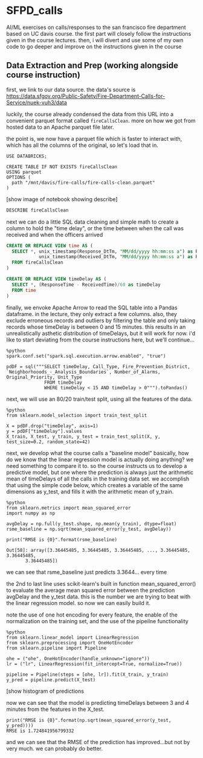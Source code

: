 # SFPD_calls
AI/ML exercises on calls/responses to the san francisco fire department based on UC davis course. the first part will closely follow the instructions given in the course lectures. then, i will divert and use some of my own code to go deeper and improve on the instructions given in the course

## Data Extraction and Prep  (working alongside course instruction)
first, we link to our data source. the data's source is https://data.sfgov.org/Public-Safety/Fire-Department-Calls-for-Service/nuek-vuh3/data

luckily, the course already condensed the data from this URL into a convenient parquet format called ```fireCallsClean```. more on how we got from hosted data to an Apache parquet file later.

the point is, we now have a parquet file which is faster to interact with, which has all the columns of the original, so let's load that in.

```
USE DATABRICKS;

CREATE TABLE IF NOT EXISTS fireCallsClean
USING parquet
OPTIONS (
  path "/mnt/davis/fire-calls/fire-calls-clean.parquet"
)
```
[show image of notebook showing describe]

```SQL
DESCRIBE fireCallsClean
```

next we can do a little SQL data cleaning and simple math to create a column to hold the "time delay", or the time between when the call was received and when the officers arrived

```sql
CREATE OR REPLACE VIEW time AS (
  SELECT *, unix_timestamp(Response_DtTm, "MM/dd/yyyy hh:mm:ss a") as ResponseTime, 
            unix_timestamp(Received_DtTm, "MM/dd/yyyy hh:mm:ss a") as ReceivedTime
  FROM fireCallsClean
)

CREATE OR REPLACE VIEW timeDelay AS (
  SELECT *, (ResponseTime - ReceivedTime)/60 as timeDelay
  FROM time
)
```
finally, we envoke Apache Arrow to read the SQL table into a Pandas dataframe. in the lecture, they only extract a few columns. also, they exclude erroneous records and outliers by filtering the table and only taking records whose timeDelay is between 0 and 15 minutes. this results in an unrealistically asthetic distribution of timeDelays, but it will work for now. i'd like to start deviating from the course instructions here, but we'll continue...

```
%python
spark.conf.set("spark.sql.execution.arrow.enabled", "true")

pdDF = sql("""SELECT timeDelay, Call_Type, Fire_Prevention_District, `Neighborhooods_-_Analysis_Boundaries`, Number_of_Alarms, Original_Priority, Unit_Type
              FROM timeDelay 
              WHERE timeDelay < 15 AND timeDelay > 0""").toPandas()
```
next, we will use an 80/20 train/test split, using all the features of the data.
```
%python
from sklearn.model_selection import train_test_split

X = pdDF.drop("timeDelay", axis=1)
y = pdDF["timeDelay"].values
X_train, X_test, y_train, y_test = train_test_split(X, y, test_size=0.2, random_state=42)
```

next, we develop what the course calls a "baseline model" basically, how do we know that the linear regression model is actually doing anything? we need something to compare it to. so the course instructs us to develop a predictive model, but one where the prediction is always just the arithmetic mean of timeDelays of all the calls in the training data set. we accomplish that using the simple code below, which creates a variable of the same dimensions as y_test, and fills it with the arithmetic mean of y_train.
```
%python
from sklearn.metrics import mean_squared_error
import numpy as np

avgDelay = np.full(y_test.shape, np.mean(y_train), dtype=float)
rsme_baseline = np.sqrt(mean_squared_error(y_test, avgDelay))

print("RMSE is {0}".format(rsme_baseline)

Out[58]: array([3.36445485, 3.36445485, 3.36445485, ..., 3.36445485, 3.36445485,
       3.36445485])
```
we can see that rsme_baseline just predicts 3.3644... every time

the 2nd to last line uses scikit-learn's built in function mean_squared_error() to evaluate the average mean squared error between the prediction avgDelay and the y_test data. this is the number we are trying to beat with the linear regression model. so now we can easily build it.

note the use of one hot encoding for every feature, the enable of the normalization on the training set, and the use of the pipeilne functionality
```
%python
from sklearn.linear_model import LinearRegression
from sklearn.preprocessing import OneHotEncoder
from sklearn.pipeline import Pipeline

ohe = ("ohe", OneHotEncoder(handle_unknown="ignore"))
lr = ("lr", LinearRegression(fit_intercept=True, normalize=True))

pipeline = Pipeline(steps = [ohe, lr]).fit(X_train, y_train)
y_pred = pipeline.predict(X_test)
```
[show histogram of predictions

now we can see that the model is predicting timeDelays between 3 and 4 minutes from the features in the X_test. 
```
print("RMSE is {0}".format(np.sqrt(mean_squared_error(y_test, y_pred))))
RMSE is 1.724841956799332
```
and we can see that the RMSE of the prediction has improved...but not by very much. we can probably do better.

